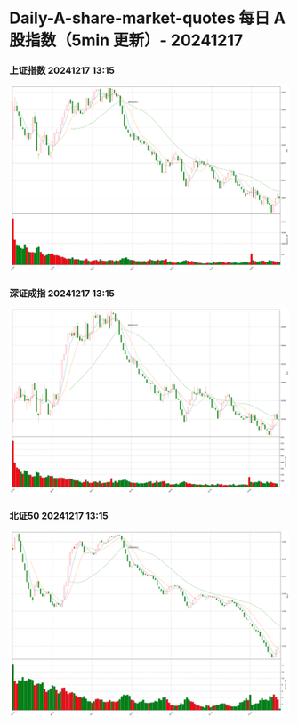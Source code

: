 
# Daily-A-share-market-quotes 每日 A 股指数（5min 更新）- 20241217

### 上证指数 20241217 13:15
![](./fig/2024/12/20241217-sh000001.png)

### 深证成指 20241217 13:15
![](./fig/2024/12/20241217-sz399001.png)

### 北证50 20241217 13:15
![](./fig/2024/12/20241217-bj899050.png)
